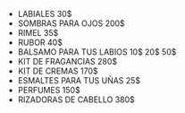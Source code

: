 
- LABIALES                      30$
- SOMBRAS PARA OJOS             200$
- RIMEL                         35$
- RUBOR                         40$
- BALSAMO PARA TUS LABIOS       10$    20$   50$ 
- KIT DE FRAGANCIAS             280$
- KIT DE CREMAS                 170$
- ESMALTES PARA TUS UÑAS        25$
- PERFUMES                      150$
- RIZADORAS DE CABELLO          380$

